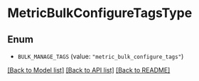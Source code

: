 # MetricBulkConfigureTagsType

## Enum

- `BULK_MANAGE_TAGS` (value: `"metric_bulk_configure_tags"`)

[[Back to Model list]](../README.md#documentation-for-models) [[Back to API list]](../README.md#documentation-for-api-endpoints) [[Back to README]](../README.md)
